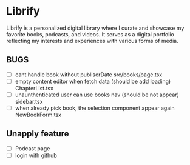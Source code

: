 # Librify

Librify is a personalized digital library where I curate and showcase my favorite books, podcasts, and videos. It serves as a digital portfolio reflecting my interests and experiences with various forms of media.

## BUGS
- [ ] cant handle book without publiserDate src/books/page.tsx
- [ ] empty content editor when fetch data (should be add loading) ChapterList.tsx
- [ ] unaunthenticated user can use books nav (should be not appear) sidebar.tsx
- [ ] when already pick book, the selection component appear again NewBookForm.tsx

## Unapply feature
- [ ] Podcast page
- [ ] login with github
